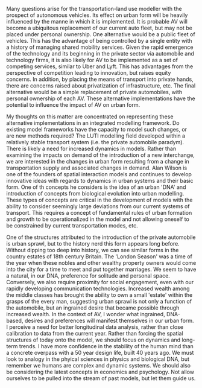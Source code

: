 Many questions arise for the transportation-land use modeller with the prospect of autonomous vehicles. Its effect on urban form will be heavily influenced by the manne in which it is implemented. It is probable AV will become a ubiquitous replacement of our current auto fleet, but may not be placed under personal ownership. One alternative would be a public fleet of vehicles. This has the advantage of being controlled by a single entity with a history of managing shared mobility services. Given the rapid emergence of the technology and its beginning in the private sector via automobile and technology firms, it is also likely for AV to be implemented as a set of competing services, similar to Uber and Lyft. This has advantages from the perspective of competition leading to innovation, but raises equity concerns. In addition, by placing the means of transport into private hands, there are concerns raised about privatization of infrastructure, etc. The final alternative would be a simple replacement of private automobiles, with personal ownership of each AV. These alternative implementations have the potential to influence the impact of AV on urban form.

My thoughts on this matter are concentrated on representing these alternative implementations in an integrated modelling framework. Do existing model frameworks have the capacity to model such changes, or are new methods required? The LUTI modelling field developed within a relatively stable transport system (i.e. the private automobile paradym). There is likely a need for increased dynamics in models. Rather than examining the impacts on demand of the introduction of a new interchange, we are interested in the changes in urban form resulting from a change in transportation supply and associated changes in demand. Alan Wilson is one of the founders of spatial interaction models and continues to develop innovative ideas with regards to dynamics in urban systems and their basic form. One of th concepts he considers is the idea of an urban 'DNA' and introduction of concepts from biological evolution into urban modelling. These types of concepts are critical in the development of models with the ability to consider seemingly large deviations from our current systems of transport. This requires a concept of fundamental rules of urban formation and growth to be operationalized in the model and not allowing oneself to be constrained by current transportation modes, etc.

One of the structures attributed to the introduction of the private automobile is urban sprawl, but to the history nerd this form appears long before. Without dipping too deep into history, we can see similar forms in the country estates of 18th century Britain. The 'London Season' was a time of the year when these nobles and other wealthy property owners would come into the city for a time to meet and put together marriages. We seem to have a natural, in our DNA, preference for solitude and personal space. Conversely, we also require proximity for social engagement, even with our rapidly developing communication technologies. Increased wealth among the middle classes has brought the ability to own a small 'estate' within the grasps of the every man, suggesting urban sprawl is not only a function of the automobile, but an ingrained desire that became possible through increased wealth. In the context of AV, I wonder what ingrained, DNA-based, desires and preferences will manifest themselves in our urban form. I perceive a need for better longitudinal data analysis, rather than close calibration to data from the current year. Rather than forcing the spatial structures of today onto the model, we should focus on dynamics and long-term trends. I have more confidence in the stability of the human mind than a concrete overpass with a 50 year design life, built 40 years ago. We must look to analogy in the phyical sciences in physics and biological DNA, but remember we humans are complex and dynamic systems. We should also be considering the latest concepts in economics and psychology. Not allow ourselves to be pulled into the stream of past models, but let them guide us.
